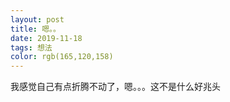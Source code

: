 ```yaml
---
layout: post
title: 嗯。。
date: 2019-11-18
tags: 想法
color: rgb(165,120,158)
---
```


我感觉自己有点折腾不动了，嗯。。。这不是什么好兆头